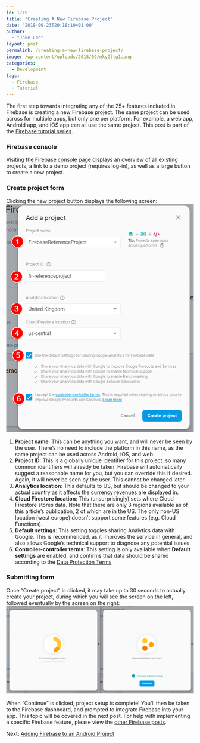 ```yaml
---
id: 1719
title: "Creating A New Firebase Project"
date: "2018-09-23T20:18:10+01:00"
author:
  - "Jake Lee"
layout: post
permalink: /creating-a-new-firebase-project/
image: /wp-content/uploads/2018/09/mky2ltg1.png
categories:
  - Development
tags:
  - Firebase
  - Tutorial
---
```


The first step towards integrating any of the 25+ features included in Firebase is creating a new Firebase project. The same project can be used across for multiple apps, but only one per platform. For example, a web app, Android app, and iOS app can all use the same project. This post is part of the [Firebase tutorial series](/search?q=firebase).

### Firebase console

Visiting the [Firebase console page](https://console.firebase.google.com/u/0/) displays an overview of all existing projects, a link to a demo project (requires log-in), as well as a large button to create a new project.

### Create project form

Clicking the new project button displays the following screen:  
![create-firebase-project](/wp-content/uploads/2018/09/create-firebase-project.png)

1. **Project name**: This can be anything you want, and will never be seen by the user. There’s no need to include the platform in this name, as the same project can be used across Android, iOS, and web.
2. **Project ID**: This is a globally unique identifier for this project, so many common identifiers will already be taken. Firebase will automatically suggest a reasonable name for you, but you can override this if desired. Again, it will never be seen by the user. This cannot be changed later.
3. **Analytics location**: This defaults to US, but should be changed to your actual country as it affects the currency revenues are displayed in.
4. **Cloud Firestore location**: This (unsurprisingly) sets where Cloud Firestore stores data. Note that there are only 3 regions available as of this article’s publication, 2 of which are in the US. The only non-US location (west europe) doesn’t support some features (e.g. Cloud Functions).
5. **Default settings**: This setting toggles sharing Analytics data with Google. This is recommended, as it improves the service in general, and also allows Google’s technical support to diagnose any potential issues.
6. **Controller-controller terms**: This setting is only available when **Default settings** are enabled, and confirms that data should be shared according to the [Data Protection Terms](https://support.google.com/analytics/answer/9012600).

### Submitting form

Once “Create project” is clicked, it may take up to 30 seconds to actually create your project, during which you will see the screen on the left, followed eventually by the screen on the right:  
![creating-firebase-project](/wp-content/uploads/2018/09/creating-firebase-project.png)

When “Continue” is clicked, project setup is complete! You’ll then be taken to the Firebase dashboard, and prompted to integrate Firebase into your app. This topic will be covered in the next post. For help with implementing a specific Firebase feature, please view the [other Firebase posts](/search/?q=firebase).

Next: [Adding Firebase to an Android Project](/adding-firebase-to-an-android-project/)
